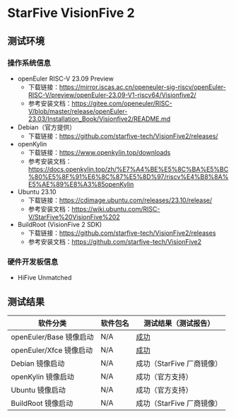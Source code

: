 # StarFive VisionFive 2

## 测试环境

### 操作系统信息

- openEuler RISC-V 23.09 Preview
    - 下载链接：https://mirror.iscas.ac.cn/openeuler-sig-riscv/openEuler-RISC-V/preview/openEuler-23.09-V1-riscv64/Visionfive2/
    - 参考安装文档：https://gitee.com/openeuler/RISC-V/blob/master/release/openEuler-23.03/Installation_Book/Visionfive2/README.md
- Debian（官方提供）
    - 下载链接：https://github.com/starfive-tech/VisionFive2/releases/
- openKylin
    - 下载链接：https://www.openkylin.top/downloads
    - 参考安装文档：https://docs.openkylin.top/zh/%E7%A4%BE%E5%8C%BA%E5%BC%80%E5%8F%91%E6%8C%87%E5%8D%97/riscv%E4%B8%8A%E5%AE%89%E8%A3%85openKylin
- Ubuntu 23.10
    - 下载链接：https://cdimage.ubuntu.com/releases/23.10/release/
    - 参考安装文档：https://wiki.ubuntu.com/RISC-V/StarFive%20VisionFive%202
- BuildRoot (VisionFive 2 SDK)
    - 下载链接：https://github.com/starfive-tech/VisionFive2/releases
    - 参考安装文档：https://github.com/starfive-tech/VisionFive2

### 硬件开发板信息

- HiFive Unmatched

## 测试结果

| 软件分类                | 软件包名 | 测试结果（测试报告）      |
|---------------------|----------|-----------------------|
| openEuler/Base 镜像启动 | N/A      | [成功][oERVBase]        |
| openEuler/Xfce 镜像启动 | N/A      | [成功][oERVXfce]        |
| Debian 镜像启动         | N/A      | 成功（StarFive 厂商镜像） |
| openKylin 镜像启动      | N/A      | 成功（官方支持）          |
| Ubuntu 镜像启动         | N/A      | 成功（官方支持）          |
| BuildRoot 镜像启动      | N/A      | 成功（StarFive 厂商镜像） |

[oERVBase]: https://gitee.com/yunxiangluo/openEuler-RISC-V-23.09-independent/tree/master/VF2
[oERVXfce]: https://gitee.com/yunxiangluo/openEuler-RISC-V-23.09-independent/tree/master/VF2